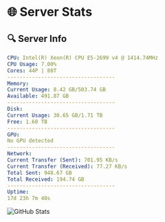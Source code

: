 # 🌐 Server Stats
## 🔍 Server Info
```yaml
CPU: Intel(R) Xeon(R) CPU E5-2699 v4 @ 1414.74MHz
CPU Usage: 7.00%
Cores: 44P | 88T
-----------------------------------
Memory:
Current Usage: 8.42 GB/503.74 GB
Available: 491.87 GB
-----------------------------------
Disk:
Current Usage: 30.65 GB/1.71 TB
Free: 1.60 TB
-----------------------------------
GPU:
No GPU detected
-----------------------------------
Network:
Current Transfer (Sent): 701.95 KB/s
Current Transfer (Received): 77.27 KB/s
Total Sent: 948.67 GB
Total Received: 194.74 GB
-----------------------------------
Uptime:
17d 23h 7m 40s
```
![GitHub Stats](https://img.shields.io/badge/Updated-2025-05-07_16:16:28-blue)